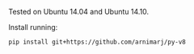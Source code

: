 Tested on Ubuntu 14.04 and Ubuntu 14.10.

Install running:
```
pip install git+https://github.com/arnimarj/py-v8
```
